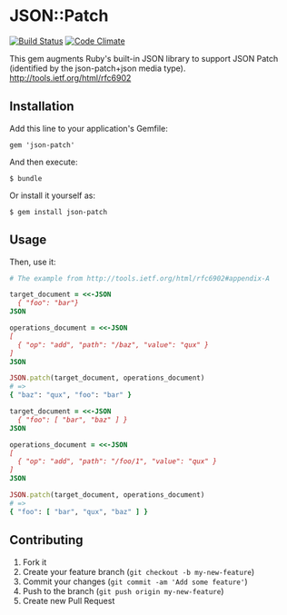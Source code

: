 # JSON::Patch
[![Build Status](https://travis-ci.org/guillec/json-patch.png)](https://travis-ci.org/guillec/json-patch)
[![Code Climate](https://codeclimate.com/github/guillec/json-patch.png)](https://codeclimate.com/github/guillec/json-patch)

This gem augments Ruby's built-in JSON library to support JSON Patch
(identified by the json-patch+json media type). http://tools.ietf.org/html/rfc6902

## Installation

Add this line to your application's Gemfile:

    gem 'json-patch'

And then execute:

    $ bundle

Or install it yourself as:

    $ gem install json-patch

## Usage

Then, use it:

```ruby
# The example from http://tools.ietf.org/html/rfc6902#appendix-A

target_document = <<-JSON
  { "foo": "bar"}
JSON

operations_document = <<-JSON
[
  { "op": "add", "path": "/baz", "value": "qux" }
]
JSON

JSON.patch(target_document, operations_document)
# => 
{ "baz": "qux", "foo": "bar" }

target_document = <<-JSON
  { "foo": [ "bar", "baz" ] }
JSON

operations_document = <<-JSON
[
  { "op": "add", "path": "/foo/1", "value": "qux" }
]
JSON

JSON.patch(target_document, operations_document)
# => 
{ "foo": [ "bar", "qux", "baz" ] }
```


## Contributing

1. Fork it
2. Create your feature branch (`git checkout -b my-new-feature`)
3. Commit your changes (`git commit -am 'Add some feature'`)
4. Push to the branch (`git push origin my-new-feature`)
5. Create new Pull Request

